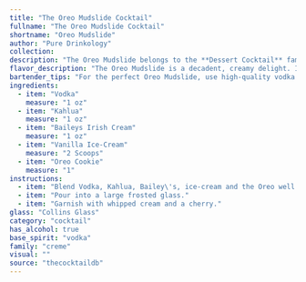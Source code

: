 ```yaml
---
title: "The Oreo Mudslide Cocktail"
fullname: "The Oreo Mudslide Cocktail"
shortname: "Oreo Mudslide"
author: "Pure Drinkology"
collection:
description: "The Oreo Mudslide belongs to the **Dessert Cocktail** family, a category that emerged in the late 19th century.  Its origins are likely contemporary, inspired by the popular Mudslide cocktail but with the playful addition of Oreo cookies, echoing the dessert-like nature of this family. "
flavor_description: "The Oreo Mudslide is a decadent, creamy delight. It's a symphony of sweet and smooth flavors, with the vodka providing a subtle kick. The Kahlua lends its rich coffee notes, while Baileys Irish Cream adds a hint of chocolate and vanilla. The ice cream rounds out the experience with its velvety texture and sweetness. The Oreo cookie adds a delightful crunch and a touch of chocolatey goodness. It's a truly indulgent treat that's perfect for satisfying those sweet cravings. "
bartender_tips: "For the perfect Oreo Mudslide, use high-quality vodka and Kahlua.  Soften the vanilla ice cream slightly for easier blending.  Don't overblend! You want a thick, milkshake-like consistency. Crush the Oreo cookies finely and use a cocktail shaker to chill the drink before serving. Garnish with a crumbled Oreo for that final touch. "
ingredients:
  - item: "Vodka"
    measure: "1 oz"
  - item: "Kahlua"
    measure: "1 oz"
  - item: "Baileys Irish Cream"
    measure: "1 oz"
  - item: "Vanilla Ice-Cream"
    measure: "2 Scoops"
  - item: "Oreo Cookie"
    measure: "1"
instructions:
  - item: "Blend Vodka, Kahlua, Bailey\'s, ice-cream and the Oreo well in a blender."
  - item: "Pour into a large frosted glass."
  - item: "Garnish with whipped cream and a cherry."
glass: "Collins Glass"
category: "cocktail"
has_alcohol: true
base_spirit: "vodka"
family: "creme"
visual: ""
source: "thecocktaildb"
---
```


